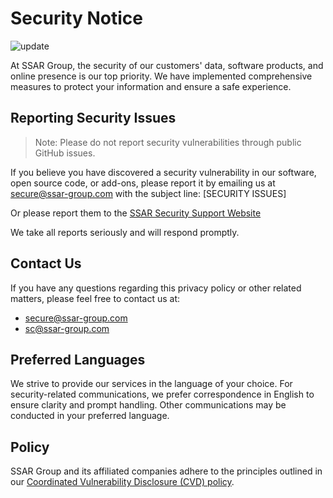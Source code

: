 # Security Notice

![update](https://img.shields.io/badge/Last%20Updated-1/09/25-FFA500)

At SSAR Group, the security of our customers' data, software products, and online presence is our top priority. We have implemented comprehensive measures to protect your information and ensure a safe experience.

## Reporting Security Issues

> Note: Please do not report security vulnerabilities through public GitHub issues.

If you believe you have discovered a security vulnerability in our software, open source code, or add-ons, please report it by emailing us at [secure@ssar-group.com](mailto:secure@ssar-group.com) with the subject line: [SECURITY ISSUES]

Or please report them to the [SSAR Security Support Website](support.ssar-group.com/security/issues?action=report)

We take all reports seriously and will respond promptly.

## Contact Us

If you have any questions regarding this privacy policy or other related matters, please feel free to contact us at:

- [secure@ssar-group.com](mailto:secure@ssar-group.com)
- [sc@ssar-group.com](mailto:sc@ssar-group.com)

## Preferred Languages

We strive to provide our services in the language of your choice. For security-related communications, we prefer correspondence in English to ensure clarity and prompt handling. Other communications may be conducted in your preferred language.

## Policy

SSAR Group and its affiliated companies adhere to the principles outlined in our [Coordinated Vulnerability Disclosure (CVD) policy](https://terms.ssar-group.com/cvd).
